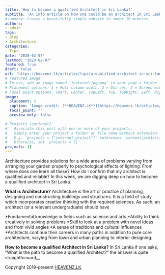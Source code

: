 ```yaml
---
title: 'How to become a qualified Architect in Sri Lanka?'
subtitle: 'An info article on how one could be an architect in Sri Lanka'
#summary: Create a beautifully simple website in under 10 minutes.
authors:
- admin
tags:
- Blog
- Architecture
categories:
- Tips
date: "2020-02-07"
lastmod: "2020-02-07"
featured: true
draft: false
url: 'https://heavenz.lk/articles/tips/a-qualified-architect-in-sri-lanka/'
# Featured image
# To use, add an image named `featured.jpg/png` to your page's folder.
# Placement options: 1 = Full column width, 2 = Out-set, 3 = Screen-width
# Focal point options: Smart, Center, TopLeft, Top, TopRight, Left, Right, BottomLeft, Bottom, BottomRight
image:
  placement: 2
  caption: 'Image credit: [**HEAVENZ.LK**](https://heavenz.lk/articles/tips/a-qualified-architect-in-sri-lanka/)'
  focal_point: ""
  preview_only: false

# Projects (optional).
#   Associate this post with one or more of your projects.
#   Simply enter your project's folder or file name without extension.
#   E.g. `projects = ["internal-project"]` references `content/project/deep-learning/index.md`.
#   Otherwise, set `projects = []`.
projects: []
---
```


Architecture provides solutions for a wide area of problems varying from arranging your garden properly to psychological effects of lighting. From where does one learn all these? How do I confirm that my architect is qualified and reliable? In this week, we are digging deep on how to become a qualified architect in Sri Lanka.

**What is Architecture?**
Architecture is the art or practice of planning, designing and constructing buildings and structures. It is a field of study which incorporates creative thinking with the required sciences. As such, an architect (or a relevant undergraduate) should have

*Fundamental knowledge in fields such as science and arts
*Ability to think creatively in solving problems
*Skill to look at a problem with novel ideas and from vivid angles
*A sense of traditions and cultural influences
*Architects continue their careers in many paths in addition to pure core architecture, varying from town and urban planning to interior designing.

**How to become a qualified Architect in Sri Lanka?**
In Sri Lanka if one asks, “What is the path to become a qualified Architect?” the answer is quite straightforward[*...*](https://heavenz.lk/articles/tips/a-qualified-architect-in-sri-lanka/)


Copyright 2019-present [HEAVENZ.LK](https://heavenz.lk).


